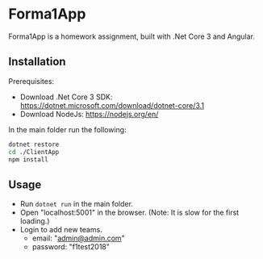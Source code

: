 # Forma1App

Forma1App is a homework assignment, built with .Net Core 3 and Angular.

## Installation
Prerequisites:

 * Download .Net Core 3 SDK: https://dotnet.microsoft.com/download/dotnet-core/3.1
 * Download NodeJs: https://nodejs.org/en/

In the main folder run the following:

```bash
dotnet restore
cd ./ClientApp
npm install
```

## Usage
 * Run `dotnet run` in the main folder.
 * Open "localhost:5001" in the browser. (Note: It is slow for the first loading.)
 * Login to add new teams.
   * email: "admin@admin.com"
   * password: "f1test2018"
